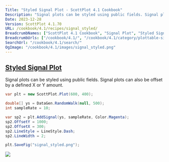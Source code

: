 ```yaml
---
Title: "Styled Signal Plot - ScottPlot 4.1 Cookbook"
Description: "Signal plots can be styled using public fields. Signal plots can also be offset by a defined X or Y amount."
Date: 2023-12-28
Version: ScottPlot 4.1.70
URL: /cookbook/4.1/recipes/signal_styled/
BreadcrumbNames: ["ScottPlot 4.1 Cookbook", "Signal Plot", "Styled Signal Plot"]
BreadcrumbUrls: ["/cookbook/4.1/", "/cookbook/4.1/category/plottable-signal-plot", "/cookbook/4.1/recipes/signal_styled/"]
SearchUrl: "/cookbook/4.1/search/"
OgImage: "/cookbook/4.1/images/signal_styled.png"
---
```


<h2><a id='styled-signal-plot' href='/cookbook/4.1/recipes/signal_styled/'>Styled Signal Plot</a></h2>

Signal plots can be styled using public fields. Signal plots can also be offset by a defined X or Y amount.

```cs
var plt = new ScottPlot.Plot(600, 400);

double[] ys = DataGen.RandomWalk(null, 500);
int sampleRate = 10;

var sp2 = plt.AddSignal(ys, sampleRate, Color.Magenta);
sp2.OffsetY = 1000;
sp2.OffsetX = 300;
sp2.LineStyle = LineStyle.Dash;
sp2.LineWidth = 2;

plt.SaveFig("signal_styled.png");
```

<img src='../../images/signal_styled.png' class='d-block mx-auto my-5' />



